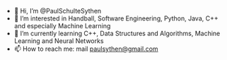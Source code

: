 - 👋 Hi, I’m @PaulSchulteSythen
- 👀 I’m interested in Handball, Software Engineering, Python, Java, C++ and especially Machine Learning
- 🌱 I’m currently learning C++, Data Structures and Algorithms, Machine Learning and Neural Networks
- 📫 How to reach me: mail paulsythen@gmail.com

<!---
PaulSchulteSythen/PaulSchulteSythen is a ✨ special ✨ repository because its `README.md` (this file) appears on your GitHub profile.
You can click the Preview link to take a look at your changes.
--->
